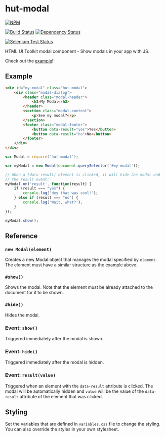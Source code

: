 # hut-modal

[![NPM](https://nodei.co/npm/hut-modal.png?compact=true)](https://nodei.co/npm/hut-modal/)

[![Build Status](https://drone.io/github.com/conradz/hut-modal/status.png)](https://drone.io/github.com/conradz/hut-modal/latest)
[![Dependency Status](https://gemnasium.com/conradz/hut-modal.png)](https://gemnasium.com/conradz/hut-modal)

[![Selenium Test Status](https://saucelabs.com/browser-matrix/hut-modal.svg)](https://saucelabs.com/u/hut-modal)

HTML UI Toolkit modal component - Show modals in your app with JS.

Check out the [example](http://conradz.github.io/hut-modal/)!

## Example

```html
<div id="my-modal" class="hut-modal">
    <div class="modal-dialog">
        <header class="modal-header">
            <h3>My Modal</h3>
        </header>
        <section class="modal-content">
            <p>See my modal?</p>
        </section>
        <footer class="modal-footer">
            <button data-result="yes">Yes</button>
            <button data-result="no">No</button>
        </footer>
    </div>
</div>
```

```js
var Modal = require('hut-modal');

var myModal = new Modal(document.querySelector('#my-modal'));

// When a [data-result] element is clicked, it will hide the modal and trigger
// the result event:
myModal.on('result', function(result) {
    if (result === "yes") {
        console.log('Hey that was cool!');
    } else if (result === "no") {
        console.log('Wait, what?');
    }
});

myModal.show();
```

## Reference

### `new Modal(element)`

Creates a new Modal object that manages the modal specified by `element`. The
element must have a similar structure as the example above.

### `#show()`

Shows the modal. Note that the element must be already attached to the document
for it to be shown.

### `#hide()`

Hides the modal.

### Event: `show()`

Triggered immediately after the modal is shown.

### Event: `hide()`

Triggered immediately after the modal is hidden.

### Event: `result(value)`

Triggered when an element with the `data-result` attribute is clicked. The modal
will be automatically hidden and `value` will be the value of the `data-result`
attribute of the element that was clicked.

## Styling

Set the variables that are defined in `variables.css` file to change the
styling. You can also override the styles in your own stylesheet.
